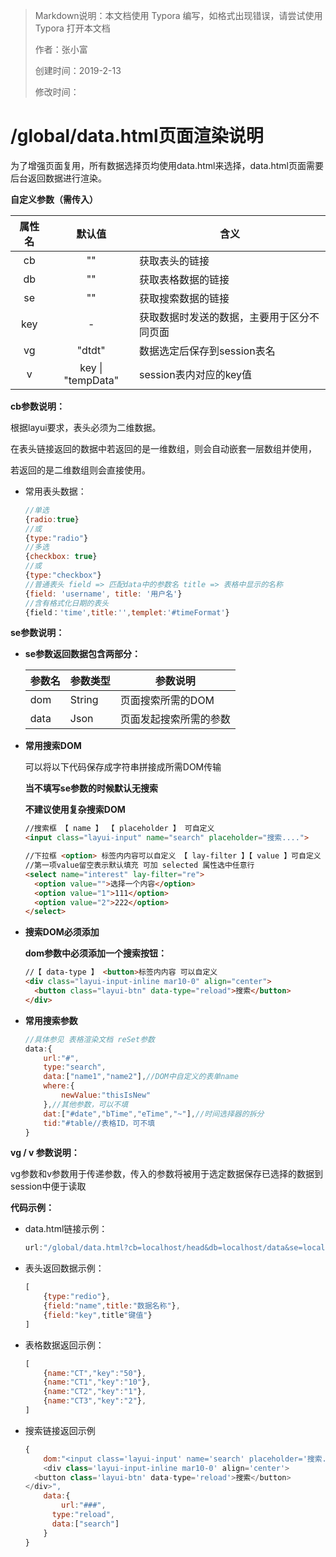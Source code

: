 > Markdown说明：本文档使用 Typora 编写，如格式出现错误，请尝试使用 Typora 打开本文档
>
> 作者：张小富
>
> 创建时间：2019-2-13
>
> 修改时间：

#  /global/data.html页面渲染说明

为了增强页面复用，所有数据选择页均使用data.html来选择，data.html页面需要后台返回数据进行渲染。

**自定义参数（需传入）**

| 属性名 |      默认值       | 含义                                       |
| :----: | :---------------: | ------------------------------------------ |
|   cb   |        ""         | 获取表头的链接                             |
|   db   |        ""         | 获取表格数据的链接                         |
|   se   |        ""         | 获取搜索数据的链接                         |
|  key   |         -         | 获取数据时发送的数据，主要用于区分不同页面 |
|   vg   |      "dtdt"       | 数据选定后保存到session表名                |
|   v    | key \| "tempData" | session表内对应的key值                     |

**cb参数说明：**

根据layui要求，表头必须为二维数据。

在表头链接返回的数据中若返回的是一维数组，则会自动嵌套一层数组并使用，

若返回的是二维数组则会直接使用。

- 常用表头数据：

  ```javascript
  //单选
  {radio:true}
  //或
  {type:"radio"}
  //多选
  {checkbox: true}
  //或
  {type:"checkbox"}
  //普通表头 field => 匹配data中的参数名 title => 表格中显示的名称
  {field: 'username', title: '用户名'}
  //含有格式化日期的表头
  {field：'time',title:'',templet:'#timeFormat'}
  ```

**se参数说明：**

- **se参数返回数据包含两部分：**

  | 参数名 | 参数类型 | 参数说明               |
  | ------ | -------- | ---------------------- |
  | dom    | String   | 页面搜索所需的DOM      |
  | data   | Json     | 页面发起搜索所需的参数 |

- **常用搜索DOM**

  可以将以下代码保存成字符串拼接成所需DOM传输

  **当不填写se参数的时候默认无搜索**

  **不建议使用复杂搜索DOM**

  ```html
  //搜索框 【 name 】 【 placeholder 】 可自定义
  <input class="layui-input" name="search" placeholder="搜索....">
  
  //下拉框 <option> 标签内内容可以自定义 【 lay-filter 】【 value 】可自定义 
  //第一项value留空表示默认填充 可加 selected 属性选中任意行
  <select name="interest" lay-filter="re">
  	<option value="">选择一个内容</option>
  	<option value="1">111</option>
  	<option value="2">222</option>
  </select>
  ```


- **搜索DOM必须添加**

  **dom参数中必须添加一个搜索按钮：**

  ```html
  //【 data-type 】 <button>标签内内容 可以自定义
  <div class="layui-input-inline mar10-0" align="center">
  	<button class="layui-btn" data-type="reload">搜索</button>
  </div>
  ```

- **常用搜索参数**

  ```javascript
  //具体参见 表格渲染文档 reSet参数
  data:{
      url:"#",
      type:"search",
      data:["name1","name2"],//DOM中自定义的表单name
      where:{
          newValue:"thisIsNew"
      },//其他参数，可以不填
      dat:["#date","bTime","eTime","~"],//时间选择器的拆分
      tid:"#table//表格ID，可不填
  }
  ```


**vg / v 参数说明：**

vg参数和v参数用于传递参数，传入的参数将被用于选定数据保存已选择的数据到session中便于读取

**代码示例：**

- data.html链接示例：

  ```javascript
  url:"/global/data.html?cb=localhost/head&db=localhost/data&se=localhost/search&key=1"
  ```

- 表头返回数据示例：

  ```javascript
  [
      {type:"redio"},
      {field:"name",title:"数据名称"},
      {field:"key",title"键值"}
  ]
  ```

- 表格数据返回示例：

  ```javascript
  [
      {name:"CT","key":"50"},
      {name:"CT1","key":"10"},
      {name:"CT2","key":"1"},
      {name:"CT3","key":"2"},
  ]
  ```

- 搜索链接返回示例

  ```javascript
  {
      dom:"<input class='layui-input' name='search' placeholder='搜索....'>
      <div class='layui-input-inline mar10-0' align='center'>
  	<button class='layui-btn' data-type='reload'>搜索</button>
  </div>",
      data:{
          url:"###",
      	type:"reload",
      	data:["search"]
      }
  }
  ```

  

